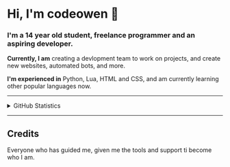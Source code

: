 # Hi, I'm codeowen 👋
### I'm a 14 year old student, freelance programmer and an aspiring developer.

**Currently, I am** creating a devlopment team to work on projects, and create new websites, automated bots, and more.

**I'm experienced in** Python, Lua, HTML and CSS, and am currently learning other popular languages now.

---

<details>
  <summary>GitHub Statistics</summary> 
  <img src="https://github-readme-stats.vercel.app/api?username=codeowen&count_private=true&show_icons=true&theme=gotham" />
</details>

---

## Credits
Everyone who has guided me, given me the tools and support ti become who I am.
